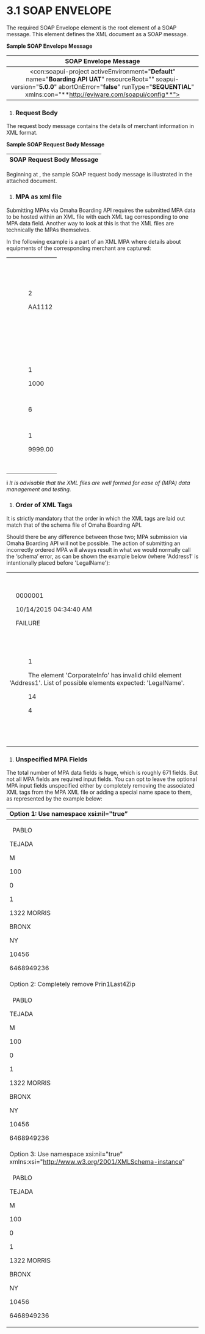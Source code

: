 # **3.1 SOAP ENVELOPE**

The required SOAP Envelope element is the root element of a SOAP message. This element defines the XML document as a SOAP message.

**Sample SOAP Envelope Message** 

|**SOAP Envelope Message**|
| :-: |
|<con:soapui-project activeEnvironment="**Default**" name="**Boarding API UAT**" resourceRoot="" soapui-version="**5.0.0**" abortOnError="**false**" runType="**SEQUENTIAL**" xmlns:con="**http://eviware.com/soapui/config**">|

1. ### **Request Body**
The request body message contains the details of merchant information in XML format.


**Sample SOAP Request Body Message**

|**SOAP Request Body Message**|
| :-: |
Beginning at <MpaInfo>, the sample SOAP request body message is illustrated in the attached document.


1. ### **MPA as xml file**
Submitting MPAs via Omaha Boarding API requires the submitted MPA data to be hosted within an XML file with each XML tag corresponding to one MPA data field. Another way to look at this is that the XML files are technically the MPAs themselves. 

In the following example is a part of an XML MPA where details about equipments of the corresponding merchant are captured:

||
| :- |
|<p>`    `<Equipment></p><p>`      `<EquipmentTemplate xsi:nil="true" xmlns:xsi="http://www.w3.org/2001/XMLSchema-instance"></EquipmentTemplate></p><p>`      `<FrontEndFE>2</FrontEndFE></p><p>`      `<Model>AA1112</Model></p><p>`      `<PinPad xsi:nil="true" xmlns:xsi="http://www.w3.org/2001/XMLSchema-instance"></PinPad></p><p>`      `<Printer xsi:nil="true" xmlns:xsi="http://www.w3.org/2001/XMLSchema-instance"></Printer></p><p>`      `<CheckReader xsi:nil="true" xmlns:xsi="http://www.w3.org/2001/XMLSchema-instance"></CheckReader></p><p>`      `<CloverOption xsi:nil="true" xmlns:xsi="http://www.w3.org/2001/XMLSchema-instance"></CloverOption></p><p>`      `<EquipmentType>1</EquipmentType></p><p>`      `<SerialNumber>1000</SerialNumber></p><p>`      `<RoamEmvMobileReader xsi:nil="true" xmlns:xsi="http://www.w3.org/2001/XMLSchema-instance"></RoamEmvMobileReader></p><p>`      `<BillingMethod>6</BillingMethod></p><p>`      `<TrainingIndicator xsi:nil="true" xmlns:xsi="http://www.w3.org/2001/XMLSchema-instance"></TrainingIndicator></p><p>`      `<Quantity>1</Quantity></p><p>`      `<UnitPrice>9999.00</UnitPrice></p><p>`    `</Equipment>      </p>|
**i** *It is advisable that the XML files are well formed for ease of (MPA) data management and testing.*
1. ### **Order of XML Tags**
It is strictly mandatory that the order in which the XML tags are laid out match that of the schema file of Omaha Boarding API. 

Should there be any difference between those two; MPA submission via Omaha Boarding API will not be possible. The action of submitting an incorrectly ordered MPA will always result in what we would normally call the ‘schema’ error, as can be shown the example below (where 'Address1' is intentionally placed before 'LegalName'):

||
| :- |
|<p>` `<SubmitMPAResult xmlns:xsd="http://www.w3.org/2001/XMLSchema" xmlns:xsi="http://www.w3.org/2001/XMLSchema-instance"></p><p>`  `<ExternalRefId xmlns="http://tempuri.org/">0000001</ExternalRefId></p><p>`  `<Timestamp xmlns="http://tempuri.org/">10/14/2015 04:34:40 AM</Timestamp></p><p>`  `<Status xmlns="http://tempuri.org/">FAILURE</Status></p><p>`  `<Errors xmlns="http://tempuri.org/"></p><p>`    `<MerchantError></p><p>`      `<ErrorId>1</ErrorId></p><p>`      `<ErrorDescription>The element 'CorporateInfo' has invalid child element 'Address1'. List of possible elements expected: 'LegalName'.</ErrorDescription></p><p>`      `<LineNumber>14</LineNumber></p><p>`      `<ColumnNumber>4</ColumnNumber></p><p>`    `</MerchantError></p><p>`  `</Errors></p><p></SubmitMPAResult></p>|

1. ### **Unspecified MPA Fields**
The total number of MPA data fields is huge, which is roughly 671 fields. But not all MPA fields are required input fields. You can opt to leave the optional MPA input fields unspecified either by completely removing the associated XML tags from the MPA XML file or adding a special name space to them, as represented by the example below:

|Option 1: Use namespace xsi:nil="true” |
| :- |
|<p>` `<Prin1FirstName>PABLO</Prin1FirstName></p><p><Prin1LastName>TEJADA</Prin1LastName></p><p><Prin1MiddleInitial>M</Prin1MiddleInitial></p><p><Prin1OwnershipPercent>100</Prin1OwnershipPercent></p><p><Prin1GuarantorCode>0</Prin1GuarantorCode></p><p><Prin1Title>1</Prin1Title></p><p><Prin1Address>1322 MORRIS</Prin1Address></p><p><Prin1City>BRONX</Prin1City></p><p><Prin1State>NY</Prin1State></p><p><Prin1First5Zip>10456</Prin1First5Zip></p><p><Prin1Last4Zip xsi:nil="true" /></p><p><Prin1Phone>6468949236</Prin1Phone></p>|
|Option 2: Completely remove Prin1Last4Zip|
|<p>` `<Prin1FirstName>PABLO</Prin1FirstName></p><p><Prin1LastName>TEJADA</Prin1LastName></p><p><Prin1MiddleInitial>M</Prin1MiddleInitial></p><p><Prin1OwnershipPercent>100</Prin1OwnershipPercent></p><p><Prin1GuarantorCode>0</Prin1GuarantorCode></p><p><Prin1Title>1</Prin1Title></p><p><Prin1Address>1322 MORRIS</Prin1Address></p><p><Prin1City>BRONX</Prin1City></p><p><Prin1State>NY</Prin1State></p><p><Prin1First5Zip>10456</Prin1First5Zip></p><p><Prin1Phone>6468949236</Prin1Phone></p>|
|Option 3: Use namespace xsi:nil="true" xmlns:xsi="http://www.w3.org/2001/XMLSchema-instance"|
|<p>` `<Prin1FirstName>PABLO</Prin1FirstName></p><p><Prin1LastName>TEJADA</Prin1LastName></p><p><Prin1MiddleInitial>M</Prin1MiddleInitial></p><p><Prin1OwnershipPercent>100</Prin1OwnershipPercent></p><p><Prin1GuarantorCode>0</Prin1GuarantorCode></p><p><Prin1Title>1</Prin1Title></p><p><Prin1Address>1322 MORRIS</Prin1Address></p><p><Prin1City>BRONX</Prin1City></p><p><Prin1State>NY</Prin1State></p><p><Prin1First5Zip>10456</Prin1First5Zip></p><p><Prin1Last4Zip xsi:nil="true" xmlns:xsi="http://www.w3.org/2001/XMLSchema-instance"></Prin1Last4Zip></p><p><Prin1Phone>6468949236</Prin1Phone></p><p></p>|
